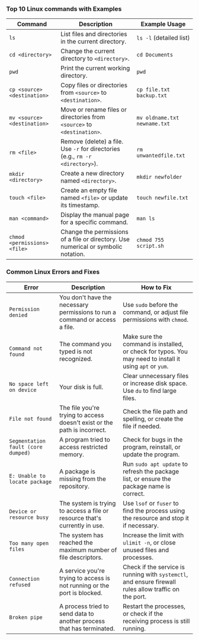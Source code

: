### Top 10 Linux commands with Examples

| Command                         | Description                                                   | Example Usage                      |
|---------------------------------|---------------------------------------------------------------|------------------------------------|
| `ls`                            | List files and directories in the current directory.         | `ls -l` (detailed list)           |
| `cd <directory>`                | Change the current directory to `<directory>`.               | `cd Documents`                     |
| `pwd`                           | Print the current working directory.                          | `pwd`                              |
| `cp <source> <destination>`     | Copy files or directories from `<source>` to `<destination>`. | `cp file.txt backup.txt`          |
| `mv <source> <destination>`     | Move or rename files or directories from `<source>` to `<destination>`. | `mv oldname.txt newname.txt`     |
| `rm <file>`                     | Remove (delete) a file. Use `-r` for directories (e.g., `rm -r <directory>`). | `rm unwantedfile.txt`             |
| `mkdir <directory>`             | Create a new directory named `<directory>`.                  | `mkdir newfolder`                 |
| `touch <file>`                  | Create an empty file named `<file>` or update its timestamp. | `touch newfile.txt`               |
| `man <command>`                 | Display the manual page for a specific command.              | `man ls`                           |
| `chmod <permissions> <file>`    | Change the permissions of a file or directory. Use numerical or symbolic notation. | `chmod 755 script.sh`             |


### Common Linux Errors and Fixes

| Error                         | Description                                             | How to Fix                                                 |
|-------------------------------|---------------------------------------------------------|------------------------------------------------------------|
| `Permission denied`            | You don't have the necessary permissions to run a command or access a file. | Use `sudo` before the command, or adjust file permissions with `chmod`. |
| `Command not found`            | The command you typed is not recognized.                | Make sure the command is installed, or check for typos. You may need to install it using `apt` or `yum`. |
| `No space left on device`      | Your disk is full.                                      | Clear unnecessary files or increase disk space. Use `du` to find large files. |
| `File not found`               | The file you're trying to access doesn't exist or the path is incorrect. | Check the file path and spelling, or create the file if needed. |
| `Segmentation fault (core dumped)` | A program tried to access restricted memory.             | Check for bugs in the program, reinstall, or update the program. |
| `E: Unable to locate package`  | A package is missing from the repository.               | Run `sudo apt update` to refresh the package list, or ensure the package name is correct. |
| `Device or resource busy`      | The system is trying to access a file or resource that's currently in use. | Use `lsof` or `fuser` to find the process using the resource and stop it if necessary. |
| `Too many open files`          | The system has reached the maximum number of file descriptors. | Increase the limit with `ulimit -n`, or close unused files and processes. |
| `Connection refused`           | A service you're trying to access is not running or the port is blocked. | Check if the service is running with `systemctl`, and ensure firewall rules allow traffic on the port. |
| `Broken pipe`                  | A process tried to send data to another process that has terminated. | Restart the processes, or check if the receiving process is still running. |